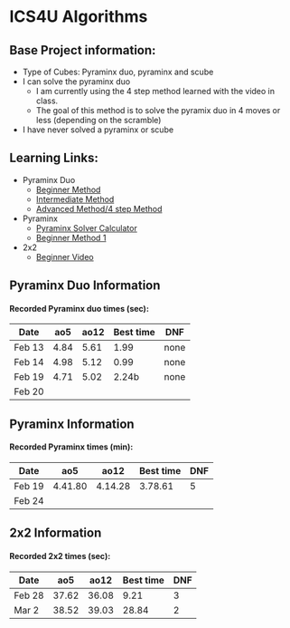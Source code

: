 # ICS4U Algorithms
<body>
  
  ## Base Project information:
   * Type of Cubes: Pyraminx duo, pyraminx and scube
   * I can solve the pyraminx duo
      * I am currently using the 4 step method learned with the video in class. 
      * The goal of this method is to solve the pyramix duo in 4 moves or less (depending on the scramble)
   * I have never solved a pyraminx or scube
   
  ## Learning Links:
   * Pyraminx Duo
     * [Beginner Method](https://www.youtube.com/watch?v=xB9OFNyi-Uk&feature=emb_title)
     * [Intermediate Method](https://www.youtube.com/watch?v=xRBGC4Bxv1w&feature=emb_title)
     * [Advanced Method/4 step Method](https://www.youtube.com/watch?v=P-Zt7GEyYuE&feature=emb_title)
   * Pyraminx
     * [Pyraminx Solver Calculator](https://rubiks-cube-solver.com/pyraminx/)
     * [Beginner Method 1](https://www.youtube.com/watch?v=YSvbXmU4aHM)
   * 2x2
     * [Beginner Video](https://www.youtube.com/watch?v=rJlh5p2wAKA)
     
  ## Pyraminx Duo Information

  #### Recorded Pyraminx duo times (sec):
  | Date | ao5 | ao12 | Best time | DNF |
  |----- | --- | ---- | --------- | --- |
  Feb 13 | 4.84 | 5.61 | 1.99 | none |
  Feb 14 | 4.98 | 5.12 | 0.99 | none |
  Feb 19 | 4.71 | 5.02 |2.24b | none |
  Feb 20 | 
  
  ## Pyraminx Information

  #### Recorded Pyraminx times (min):
  | Date | ao5 | ao12 | Best time | DNF |
  |----- | --- | ---- | --------- | --- |
  Feb 19 | 4.41.80 |4.14.28|3.78.61| 5 |
  Feb 24 | 
  
  ## 2x2 Information

  #### Recorded 2x2 times (sec):
  | Date | ao5 | ao12 | Best time | DNF |
  |----- | --- | ---- | --------- | --- |
  Feb 28 | 37.62 | 36.08 | 9.21 | 3 |
  Mar 2  | 38.52 | 39.03 | 28.84 | 2 |
</body>

